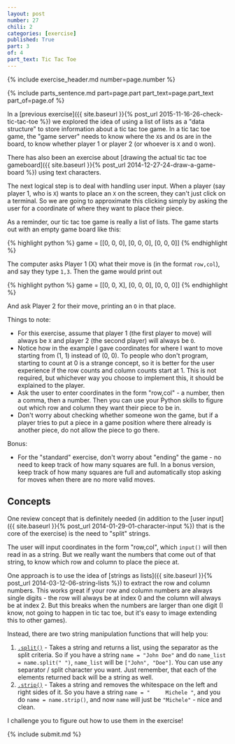 ```yaml
---
layout: post
number: 27
chili: 2
categories: [exercise]
published: True
part: 3
of: 4
part_text: Tic Tac Toe
---
```


{% include exercise_header.md number=page.number %}

{% include parts_sentence.md part=page.part part_text=page.part_text part_of=page.of %}

In a [previous exercise]({{ site.baseurl }}{% post_url 2015-11-16-26-check-tic-tac-toe %}) we explored the idea of using a list of lists as a "data structure" to store information about a tic tac toe game. In a tic tac toe game, the "game server" needs to know where the `X`s and `O`s are in the board, to know whether player 1 or player 2 (or whoever is `X` and `O` won).

There has also been an exercise about [drawing the actual tic tac toe gameboard]({{ site.baseurl }}{% post_url 2014-12-27-24-draw-a-game-board %}) using text characters.

The next logical step is to deal with handling user input. When a player (say player 1, who is `X`) wants to place an `X` on the screen, they can't just click on a terminal. So we are going to approximate this clicking simply by asking the user for a coordinate of where they want to place their piece.

As a reminder, our tic tac toe game is really a list of lists. The game starts out with an empty game board like this: 

{% highlight python %}
game = [[0, 0, 0],
	[0, 0, 0],
	[0, 0, 0]]
{% endhighlight %}

The computer asks Player 1 (X) what their move is (in the format `row,col`), and say they type `1,3`. Then the game would print out

{% highlight python %}
game = [[0, 0, X],
	[0, 0, 0],
	[0, 0, 0]]
{% endhighlight %}

And ask Player 2 for their move, printing an `O` in that place.

Things to note:

* For this exercise, assume that player 1 (the first player to move) will always be `X` and player 2 (the second player) will always be `O`.
* Notice how in the example I gave coordinates for where I want to move starting from (1, 1) instead of (0, 0). To people who don't program, starting to count at 0 is a strange concept, so it is better for the user experience if the row counts and column counts start at 1. This is not required, but whichever way you choose to implement this, it should be explained to the player.
* Ask the user to enter coordinates in the form "row,col" - a number, then a comma, then a number. Then you can use your Python skills to figure out which row and column they want their piece to be in.
* Don't worry about checking whether someone won the game, but if a player tries to put a piece in a game position where there already is another piece, do not allow the piece to go there. 

Bonus:

* For the "standard" exercise, don't worry about "ending" the game - no need to keep track of how many squares are full. In a bonus version, keep track of how many squares are full and automatically stop asking for moves when there are no more valid moves.

## Concepts

One review concept that is definitely needed (in addition to the [user input]({{ site.baseurl }}{% post_url 2014-01-29-01-character-input %}) that is the core of the exercise) is the need to "split" strings. 

The user will input coordinates in the form "row,col", which `input()` will then read in as a string. But we really want the numbers that come out of that string, to know which row and column to place the piece at.

One approach is to use the idea of [strings as lists]({{ site.baseurl }}{% post_url 2014-03-12-06-string-lists %}) to extract the row and column numbers. This works great if your row and column numbers are always single digits - the row will always be at index 0 and the column will always be at index 2. But this breaks when the numbers are larger than one digit (I know, not going to happen in tic tac toe, but it's easy to image extending this to other games).

Instead, there are two string manipulation functions that will help you: 

1. [`.split()`](https://docs.python.org/2/library/string.html#string.split) - Takes a string and returns a list, using the separator as the split criteria. So if you have a string `name = "John Doe"` and do `name_list = name.split(" ")`, `name_list` will be `["John", "Doe"]`. You can use any separator / split character you want. Just remember, that each of the elements returned back will be a string as well.
2. [`.strip()`](https://docs.python.org/2/library/string.html#string.strip) - Takes a string and removes the whitespace on the left and right sides of it. So you have a string `name = "     Michele "`, and you do `name = name.strip()`, and now `name` will just be `"Michele"` - nice and clean.

I challenge you to figure out how to use them in the exercise!

{% include submit.md %}